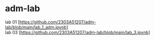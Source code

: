 # adm-lab
lab 01 [https://github.com/2303A51207/adm-lab/blob/main/lab_1_adm.ipynb]                         
lab 03 [https://github.com/2303A51207/adm-lab/blob/main/lab_3.ipynb]
